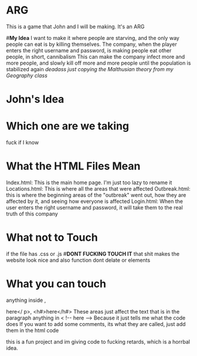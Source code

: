 # ARG
This is a game that John and I will be making. It's an ARG

#**My Idea**
I want to make it where people are starving, and the only way people can eat is by killing themselves. 
The company, when the player enters the right username and password, is making people eat other people, in short, cannibalism
  This can make the company infect more and more people, and slowly kill off more and more people until the population is stabilized again
  *deadass just copying the Malthusian theory from my Geography class*

# John's Idea

# Which one are  we taking
fuck if I know

# What the HTML Files Mean
Index.html: This is the main home page. I'm just too lazy to rename it
Locations.html: This is where all the areas that were  affected
Outbreak.html: this is where the beginning areas of the "outbreak" went out, how they are affected by it, and seeing how everyone is affected
Login.html: When the user enters the right username and password, it will take them to the real truth of this company

# What not to Touch
if the file has .css or .js #**DONT FUCKING TOUCH IT**
  that shit makes the website look nice and also function
dont delate <head> or <body> elements

# What you can touch
anything inside <title>Here</title>, <p>here</ p>, <h#>here</h#>
  These areas just affect the text that is in the paragraph
anything in < !-- here -->
  Because it just tells me what the code does
  If you want to add some comments, its what they are called, just add them in the html code

this is a fun project and im giving code to fucking retards, which is a horrbal idea.
